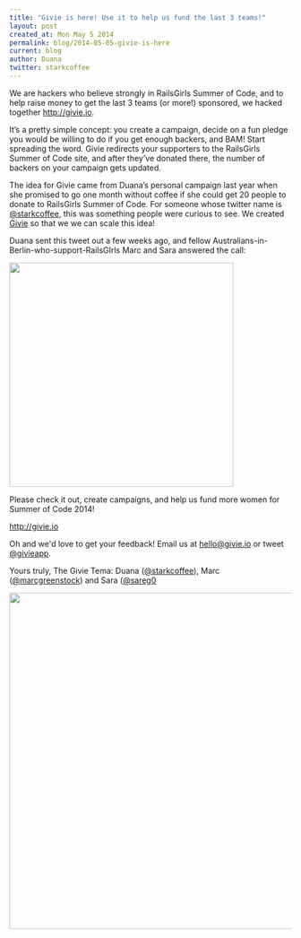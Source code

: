 ```yaml
---
title: "Givie is here! Use it to help us fund the last 3 teams!"
layout: post
created_at: Mon May 5 2014
permalink: blog/2014-05-05-givie-is-here
current: blog
author: Duana
twitter: starkcoffee
---
```



We are hackers who believe strongly in RailsGirls Summer of Code, and to help raise money to get the last 3 teams
(or more!) sponsored, we hacked together http://givie.io.

It’s a pretty simple concept: you create a campaign, decide on a fun pledge you would be willing to do 
if you get enough backers, and BAM! Start spreading the word. Givie redirects your supporters to the 
RailsGirls Summer of Code site, and after they’ve donated there, the number of backers on your campaign gets updated.

The idea for Givie came from Duana’s personal campaign last year when she promised to go one month without 
coffee if she could get 20 people to donate to RailsGirls Summer of Code. For someone whose twitter name 
is <a href="http://twitter.com/@starkcoffee">@starkcoffee</a>, this was something people were curious to see. 
We created <a href="http://givie.io">Givie</a> so that we we can scale this idea!

Duana sent this tweet out a few weeks ago, and fellow Australians-in-Berlin-who-support-RailsGIrls Marc and Sara 
answered the call:

<a href="https://twitter.com/starkcoffee/statuses/454584198993829889"><img src="http://i.imgur.com/Yi3fVc5.png" width="400"/></a>

Please check it out, create campaigns, and help us fund more women for Summer of Code 2014! 

http://givie.io

Oh and we'd love to get your feedback! Email us at <a href="mailto:hello@givie.io">hello@givie.io</a> or tweet <a href="https://twitter.com/givieapp">@givieapp</a>.

Yours truly, The Givie Tema: Duana (<a href="http://twitter.com/@starkcoffee">@starkcoffee</a>), Marc (<a href="http://twitter.com/@marcgreenstock">@marcgreenstock</a>) and Sara (<a href="http://twitter.com/@sareg0">@sareg0</a>

<a href="https://www.givie.io/about"><img src="https://dbi8z4cyyjpon.cloudfront.net/assets/givie-team-f82c2376c18f73ff5f15d498140f1512.jpg" width="600px"></a>
